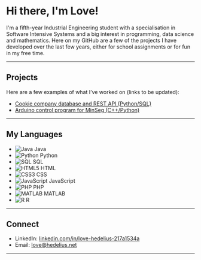 # Hi there, I'm Love!

I'm a fifth-year Industrial Engineering student with a specialisation in Software Intensive Systems and a big interest in programming, data science and mathematics.
Here on my GitHub are a few of the projects I have developed over the last few years, either for school assignments or for fun in my free time. 

---

## Projects
Here are a few examples of what I’ve worked on (links to be updated): 
- [Cookie company database and REST API (Python/SQL)](https://github.com/lovehedelius/database-api)
- [Arduino control program for MinSeg (C++/Python)](https://github.com/lovehedelius/minseg)  

---

## My Languages
- ![Java](https://img.shields.io/badge/Java-ED8B00?style=flat&logo=openjdk&logoColor=white) Java
- ![Python](https://img.shields.io/badge/Python-3776AB?style=flat&logo=python&logoColor=white) Python
- ![SQL](https://img.shields.io/badge/SQL-336791?style=flat&logo=postgresql&logoColor=white) SQL
- ![HTML5](https://img.shields.io/badge/HTML5-E34F26?style=flat&logo=html5&logoColor=white) HTML
- ![CSS3](https://img.shields.io/badge/CSS3-1572B6?style=flat&logo=css3&logoColor=white) CSS
- ![JavaScript](https://img.shields.io/badge/JavaScript-F7DF1E?style=flat&logo=javascript&logoColor=black) JavaScript
- ![PHP](https://img.shields.io/badge/PHP-777BB4?style=flat&logo=php&logoColor=white) PHP
- ![MATLAB](https://img.shields.io/badge/MATLAB-0076A8?style=flat&logo=Mathworks&logoColor=white) MATLAB
- ![R](https://img.shields.io/badge/R-276DC3?style=flat&logo=r&logoColor=white) R


---

## Connect
- LinkedIn: [linkedin.com/in/love-hedelius-217a1534a](https://www.linkedin.com/in/love-hedelius-217a1534a)  
- Email: [love@hedelius.net](mailto:love@hedelius.net)

---


